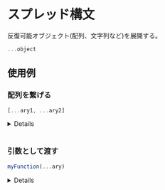 # スプレッド構文

反復可能オブジェクト(配列、文字列など)を展開する。

```js
...object
```

## 使用例

### 配列を繋げる

```javascript
[...ary1, ...ary2]
```

<details>

```javascript
const ary1 = [1, 2, 3];
const ary2 = [5, 6, 7];

const newAry = [...ary1, 4, ...ary2];

console.log(newAry); // => [1, 2, 3, 4, 5, 6, 7]
```

</details>

<br />

### 引数として渡す

```javascript
myFunction(...ary)
```

<details>

```javascript
const puts = (a, b, c) => {
  console.log(`${a}, ${b}, ${c}`);
}

const ary = [1, 2, 3];
const ary2 = [1, 2];
const ary3 = [1, 2, 3, 4];

puts(...ary); // => 1, 2, 3
puts(...ary2); // => 1, 2, undefined
puts(...ary3); // => 1, 2, 3
```

</details>
